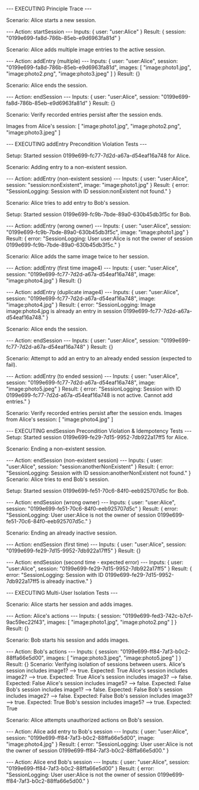 
--- EXECUTING Principle Trace ---

Scenario: Alice starts a new session.

--- Action: startSession ---
  Inputs: { user: "user:Alice" }
  Result: { session: "0199e699-fa8d-786b-85eb-e9d6963fa81d" }

Scenario: Alice adds multiple image entries to the active session.

--- Action: addEntry (multiple) ---
  Inputs: {
  user: "user:Alice",
  session: "0199e699-fa8d-786b-85eb-e9d6963fa81d",
  images: [ "image:photo1.jpg", "image:photo2.png", "image:photo3.jpeg" ]
}
  Result: {}

Scenario: Alice ends the session.

--- Action: endSession ---
  Inputs: { user: "user:Alice", session: "0199e699-fa8d-786b-85eb-e9d6963fa81d" }
  Result: {}

Scenario: Verify recorded entries persist after the session ends.

Images from Alice's session:  [ "image:photo1.jpg", "image:photo2.png", "image:photo3.jpeg" ]

--- EXECUTING addEntry Precondition Violation Tests ---

Setup: Started session 0199e699-fc77-7d2d-a67a-d54eaf16a748 for Alice.

Scenario: Adding entry to a non-existent session.

--- Action: addEntry (non-existent session) ---
  Inputs: {
  user: "user:Alice",
  session: "session:nonExistent",
  image: "image:photo1.jpg"
}
  Result: {
  error: "SessionLogging: Session with ID session:nonExistent not found."
}

Scenario: Alice tries to add entry to Bob's session.

Setup: Started session 0199e699-fc9b-7bde-89a0-630b45db3f5c for Bob.

--- Action: addEntry (wrong owner) ---
  Inputs: {
  user: "user:Alice",
  session: "0199e699-fc9b-7bde-89a0-630b45db3f5c",
  image: "image:photo1.jpg"
}
  Result: {
  error: "SessionLogging: User user:Alice is not the owner of session 0199e699-fc9b-7bde-89a0-630b45db3f5c."
}

Scenario: Alice adds the same image twice to her session.

--- Action: addEntry (first time image4) ---
  Inputs: {
  user: "user:Alice",
  session: "0199e699-fc77-7d2d-a67a-d54eaf16a748",
  image: "image:photo4.jpg"
}
  Result: {}

--- Action: addEntry (duplicate image4) ---
  Inputs: {
  user: "user:Alice",
  session: "0199e699-fc77-7d2d-a67a-d54eaf16a748",
  image: "image:photo4.jpg"
}
  Result: {
  error: "SessionLogging: Image image:photo4.jpg is already an entry in session 0199e699-fc77-7d2d-a67a-d54eaf16a748."
}

Scenario: Alice ends the session.

--- Action: endSession ---
  Inputs: { user: "user:Alice", session: "0199e699-fc77-7d2d-a67a-d54eaf16a748" }
  Result: {}

Scenario: Attempt to add an entry to an already ended session (expected to fail).

--- Action: addEntry (to ended session) ---
  Inputs: {
  user: "user:Alice",
  session: "0199e699-fc77-7d2d-a67a-d54eaf16a748",
  image: "image:photo5.jpeg"
}
  Result: {
  error: "SessionLogging: Session with ID 0199e699-fc77-7d2d-a67a-d54eaf16a748 is not active. Cannot add entries."
}

Scenario: Verify recorded entries persist after the session ends.
Images from Alice's session:  [ "image:photo4.jpg" ]

--- EXECUTING endSession Precondition Violation & Idempotency Tests ---
Setup: Started session 0199e699-fe29-7d15-9952-7db922a17ff5 for Alice.

Scenario: Ending a non-existent session.

--- Action: endSession (non-existent session) ---
  Inputs: { user: "user:Alice", session: "session:anotherNonExistent" }
  Result: {
  error: "SessionLogging: Session with ID session:anotherNonExistent not found."
}
Scenario: Alice tries to end Bob's session.

Setup: Started session 0199e699-fe51-70c6-84f0-eeb925707d5c for Bob.

--- Action: endSession (wrong owner) ---
  Inputs: { user: "user:Alice", session: "0199e699-fe51-70c6-84f0-eeb925707d5c" }
  Result: {
  error: "SessionLogging: User user:Alice is not the owner of session 0199e699-fe51-70c6-84f0-eeb925707d5c."
}

Scenario: Ending an already inactive session.

--- Action: endSession (first time) ---
  Inputs: { user: "user:Alice", session: "0199e699-fe29-7d15-9952-7db922a17ff5" }
  Result: {}

--- Action: endSession (second time - expected error) ---
  Inputs: { user: "user:Alice", session: "0199e699-fe29-7d15-9952-7db922a17ff5" }
  Result: {
  error: "SessionLogging: Session with ID 0199e699-fe29-7d15-9952-7db922a17ff5 is already inactive."
}

--- EXECUTING Multi-User Isolation Tests ---

Scenario: Alice starts her session and adds images.

--- Action: Alice's actions ---
  Inputs: {
  session: "0199e699-fed3-742c-b7cf-9ac59ec22f43",
  images: [ "image:photo1.jpg", "image:photo2.png" ]
}
  Result: {}

Scenario: Bob starts his session and adds images.

--- Action: Bob's actions ---
  Inputs: {
  session: "0199e699-ff84-7af3-b0c2-88ffa66e5d00",
  images: [ "image:photo3.jpeg", "image:photo5.jpeg" ]
}
  Result: {}
Scenario: Verifying isolation of sessions between users.
Alice's session includes image1? --> true. Expected: True
Alice's session includes image2? --> true. Expected: True
Alice's session includes image3? --> false. Expected: False
Alice's session includes image5? --> false. Expected: False
Bob's session includes image1? --> false. Expected: False
Bob's session includes image2? --> false. Expected: False
Bob's session includes image3? --> true. Expected: True
Bob's session includes image5? --> true. Expected: True

Scenario: Alice attempts unauthorized actions on Bob's session.

--- Action: Alice add entry to Bob's session ---
  Inputs: {
  user: "user:Alice",
  session: "0199e699-ff84-7af3-b0c2-88ffa66e5d00",
  image: "image:photo4.jpg"
}
  Result: {
  error: "SessionLogging: User user:Alice is not the owner of session 0199e699-ff84-7af3-b0c2-88ffa66e5d00."
}

--- Action: Alice end Bob's session ---
  Inputs: { user: "user:Alice", session: "0199e699-ff84-7af3-b0c2-88ffa66e5d00" }
  Result: {
  error: "SessionLogging: User user:Alice is not the owner of session 0199e699-ff84-7af3-b0c2-88ffa66e5d00."
}
